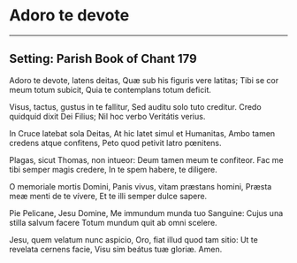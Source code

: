 # Adoro te devote

***

## Setting: Parish Book of Chant 179

Adoro te devote, latens deitas,
Quæ sub his figuris vere latitas;
Tibi se cor meum totum subicit,
Quia te contemplans totum deficit.

Visus, tactus, gustus in te fallitur,
Sed auditu solo tuto creditur.
Credo quidquid dixit Dei Filius;
Nil hoc verbo Veritátis verius.

In Cruce latebat sola Deitas,
At hic latet simul et Humanitas,
Ambo tamen credens atque confitens,
Peto quod petivit latro pœnitens.

Plagas, sicut Thomas, non intueor:
Deum tamen meum te confiteor.
Fac me tibi semper magis credere,
In te spem habere, te diligere.

O memoriale mortis Domini,
Panis vivus, vitam præstans homini,
Præsta meæ menti de te vívere,
Et te illi semper dulce sapere.

Pie Pelicane, Jesu Domine,
Me immundum munda tuo Sanguine:
Cujus una stilla salvum facere
Totum mundum quit ab omni scelere.

Jesu, quem velatum nunc aspicio,
Oro, fiat illud quod tam sitio:
Ut te revelata cernens facie,
Visu sim beátus tuæ gloriæ. Amen.